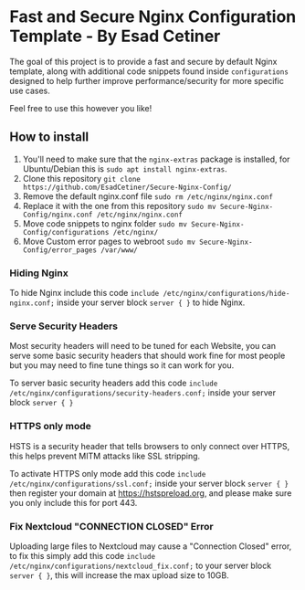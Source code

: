 # Fast and Secure Nginx Configuration Template - By Esad Cetiner
The goal of this project is to provide a fast and secure by default Nginx template, along with additional code snippets found inside ``configurations`` designed to help further improve performance/security for more specific use cases.

Feel free to use this however you like!

## How to install
1. You'll need to make sure that the ``nginx-extras`` package is installed, for Ubuntu/Debian this is ``sudo apt install nginx-extras``.
2. Clone this repository ``git clone https://github.com/EsadCetiner/Secure-Nginx-Config/``
3. Remove the default nginx.conf file ``sudo rm /etc/nginx/nginx.conf``
4. Replace it with the one from this repository ``sudo mv Secure-Nginx-Config/nginx.conf /etc/nginx/nginx.conf``
5. Move code snippets to nginx folder ``sudo mv Secure-Nginx-Config/configurations /etc/nginx/``
6. Move Custom error pages to webroot ``sudo mv Secure-Nginx-Config/error_pages /var/www/``

### Hiding Nginx
To hide Nginx include this code ``include /etc/nginx/configurations/hide-nginx.conf;`` inside your server block ``server { }`` to hide Nginx.

### Serve Security Headers
Most security headers will need to be tuned for each Website, you can serve some basic security headers that should work fine for most people but you may need to fine tune things so it can work for you.

To server basic security headers add this code ``include /etc/nginx/configurations/security-headers.conf;`` inside your server block ``server { }``

### HTTPS only mode
HSTS is a security header that tells browsers to only connect over HTTPS, this helps prevent MITM attacks like SSL stripping.

To activate HTTPS only mode add this code ``include /etc/nginx/configurations/ssl.conf;`` inside your server block ``server { }`` then register your domain at https://hstspreload.org, and please make sure you only include this for port 443.

### Fix Nextcloud "CONNECTION CLOSED" Error
Uploading large files to Nextcloud may cause a "Connection Closed" error, to fix this simply add this code ``include /etc/nginx/configurations/nextcloud_fix.conf;`` to your server block ``server { }``, this will increase the max upload size to 10GB. 
